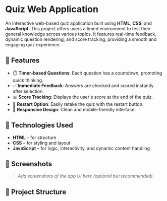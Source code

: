 # Quiz Web Application

An interactive web-based quiz application built using **HTML**, **CSS**, and **JavaScript**. This project offers users a timed environment to test their general knowledge across various topics. It features real-time feedback, dynamic question rendering, and score tracking, providing a smooth and engaging quiz experience.

## 🧠 Features

- ⏱️ **Timer-based Questions**: Each question has a countdown, promoting quick thinking.
- ✅ **Immediate Feedback**: Answers are checked and scored instantly after selection.
- 📊 **Score Tracking**: Displays the user's score at the end of the quiz.
- 🔁 **Restart Option**: Easily retake the quiz with the restart button.
- 📱 **Responsive Design**: Clean and mobile-friendly interface.

## 🚀 Technologies Used

- **HTML** – for structure
- **CSS** – for styling and layout
- **JavaScript** – for logic, interactivity, and dynamic content handling

## 📸 Screenshots

> _Add screenshots of the app UI here (optional but recommended)._

## 📁 Project Structure

